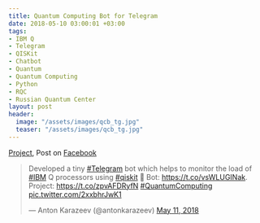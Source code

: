 ```yaml
---
title: Quantum Computing Bot for Telegram
date: 2018-05-10 03:00:01 +03:00
tags:
- IBM Q
- Telegram
- QISKit
- Chatbot
- Quantum
- Quantum Computing
- Python
- RQC
- Russian Quantum Center
layout: post
header:
  image: "/assets/images/qcb_tg.jpg"
  teaser: "/assets/images/qcb_tg.jpg"
---
```


[Project](https://github.com/akarazeevprojects/QuantumComputingBot), Post on [Facebook](https://www.facebook.com/anton.karazeev/posts/1683068225147972)

<blockquote class="twitter-tweet"><p lang="en" dir="ltr">Developed a tiny <a href="https://twitter.com/hashtag/Telegram?src=hash&amp;ref_src=twsrc%5Etfw">#Telegram</a> bot which helps to monitor the load of <a href="https://twitter.com/hashtag/IBM?src=hash&amp;ref_src=twsrc%5Etfw">#IBM</a> Q processors using <a href="https://twitter.com/hashtag/qiskit?src=hash&amp;ref_src=twsrc%5Etfw">#qiskit</a> 🙂 Bot: <a href="https://t.co/vsWLUGINak">https://t.co/vsWLUGINak</a>. Project: <a href="https://t.co/zpvAFDRyfN">https://t.co/zpvAFDRyfN</a> <a href="https://twitter.com/hashtag/QuantumComputing?src=hash&amp;ref_src=twsrc%5Etfw">#QuantumComputing</a> <a href="https://t.co/2xxbhrJwK1">pic.twitter.com/2xxbhrJwK1</a></p>&mdash; Anton Karazeev (@antonkarazeev) <a href="https://twitter.com/antonkarazeev/status/994885040428453889?ref_src=twsrc%5Etfw">May 11, 2018</a></blockquote> <script async src="https://platform.twitter.com/widgets.js" charset="utf-8"></script>
